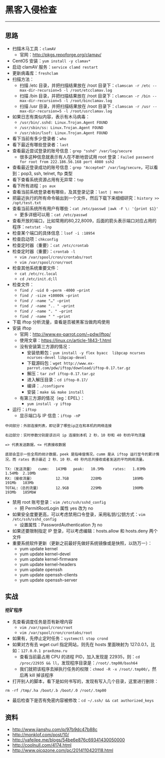 # 黑客入侵检查

------

## 思路

- 扫描木马工具：`clamAV`
  - 官网：<http://pkgs.repoforge.org/clamav/>
- CentOS 安装：`yum install -y clamav*`
- 启动 clamAV 服务：`service clamd restart`
- 更新病毒库：`freshclam`  
- 扫描方法：
  - 扫描 /etc 目录，并把扫描结果放在 /root 目录下：`clamscan -r /etc --max-dir-recursion=5 -l /root/etcclamav.log`
  - 扫描 /bin 目录，并把扫描结果放在 /root 目录下：`clamscan -r /bin --max-dir-recursion=5 -l /root/binclamav.log`
  - 扫描 /usr 目录，并把扫描结果放在 /root 目录下：`clamscan -r /usr --max-dir-recursion=5 -l /root/usrclamav.log`
- 如果日志有类似内容，表示有木马病毒：
  - `/usr/bin/.sshd: Linux.Trojan.Agent FOUND`
  - `/usr/sbin/ss: Linux.Trojan.Agent FOUND`
  - `/usr/sbin/lsof: Linux.Trojan.Agent FOUND`
- 看下当前有多少登录者：`who`
- 看下最近有哪些登录者：`last`
- 查看最近尝试登录的账号信息：`grep "sshd" /var/log/secure`
  - 很多这种信息就表示有人在不断地尝试用 root 登录：`Failed password for root from 222.186.56.168 port 4080 ssh2`
- 查看最近登录成功的账号信息：`grep "Accepted" /var/log/secure`，可以看到：pop3, ssh, telnet, ftp 类型
- 看下查看系统资源占用有无异常：`top`
- 看下所有进程：`ps aux`
- 查看当前系统登录者有哪些，及其登录记录：`last | more`
- 把最近执行的所有命令输出到一个文件，然后下载下来细细研究：`history >> /opt/test.txt`
- 查看当前系统所有用户有哪些：`cat /etc/passwd |awk -F \: '{print $1}'`
  - 更多详细可以用：`cat /etc/passwd`
- 查看开放的端口，比如常用的80,22,8009，后面的箭头表示端口对应占用的程序：`netstat -lnp`
- 检查某个端口的具体信息：`lsof -i :18954`
- 检查启动项：`chkconfig`
- 检查定时器（重要）：`cat /etc/crontab`
- 检查定时器（重要）：`crontab -l`
  - `vim /var/spool/cron/crontabs/root`
  - `vim /var/spool/cron/root`
- 检查其他系统重要文件：
  - `cat /etc/rc.local`
  - `cd /etc/init.d;ll`
- 检查文件：
  - `find / -uid 0 –perm -4000 –print`
  - `find / -size +10000k –print`
  - `find / -name "…" –print`
  - `find / -name ".. " –print`
  - `find / -name ". " –print`
  - `find / -name " " –print`
- 下载 iftop 分析流量，查看是否被黑客当做肉鸡使用
- 安装 iftop
  - 官网：<http://www.ex-parrot.com/~pdw/iftop/>
  - 使用文章：<https://linux.cn/article-1843-1.html>
  - 没有安装第三方源的情况：
    - 安装依赖包：`yum install -y flex byacc  libpcap ncurses ncurses-devel libpcap-devel`
    - 下载源码包：`wget http://www.ex-parrot.com/pdw/iftop/download/iftop-0.17.tar.gz`
    - 解压：`tar zxf iftop-0.17.tar.gz`
    - 进入解压目录：`cd iftop-0.17/`
    - 编译：`./configure`
    - 安装：`make && make install`
  - 有第三方源的情况（eg：EPEL）：
    - `yum install -y iftop`
- 运行：`iftop`
  - 显示端口与 IP 信息：`iftop -nP`

``` nginx
中间部分：外部连接列表，即记录了哪些ip正在和本机的网络连接

右边部分：实时参数分别是该访问 ip 连接到本机 2 秒，10 秒和 40 秒的平均流量

=> 代表发送数据，<= 代表接收数据

底部会显示一些全局的统计数据，peek 是指峰值情况，cumm 是从 iftop 运行至今的累计情况，而 rates 表示最近 2 秒、10 秒、40 秒内总共接收或者发送的平均网络流量。

TX:（发送流量）  cumm:   143MB   peak:   10.5Mb    rates:   1.03Mb  1.54Mb  2.10Mb
RX:（接收流量）          12.7GB          228Mb              189Mb   191Mb   183Mb
TOTAL:（总的流量）       12.9GB          229Mb              190Mb   193Mb   185MbW

```

- 禁用 root 账号登录：`vim /etc/ssh/sshd_config`
  - 把 PermitRootLogin 属性 yes 改为 no
- 如果安全度要更高，可以考虑禁用口令登录，采用私钥/公钥方式：`vim /etc/ssh/sshd_config`
  - 设置属性：PasswordAuthentication 为 no
- 如果还要限制指定 IP 登录，可以考虑编辑：hosts.allow 和 hosts.deny 两个文件
- 重要系统软件更新（更新之前最好先做好系统镜像或是快照，以防万一）：
  - yum update kernel
  - yum update kernel-devel
  - yum update kernel-firmware
  - yum update kernel-headers
  - yum update openssh
  - yum update openssh-clients
  - yum update openssh-server

## 实战

#### 挖矿程序

- 先查看调度任务是否有新增内容
  - `vim /var/spool/cron/root`
  - `vim /var/spool/cron/crontabs/root`
- 如果有，先停止定时任务：`systemctl stop crond`
- 如果对方有去 wget curl 指定网站，则先在 hosts 里面映射为 127.0.0.1，比如：`127.0.0.1 prax0zma.ru`
  - 查看当前最占用 CPU 的进程 PID，加入发现是 22935，则：`cd /proc/22935 && ll`，发现程序目录是：`/root/.tmp00/bash64`
  - 我们就把该程序去掉执行任务的权限：`chmod -R -x /root/.tmp00/`，然后再 kill 掉该程序
- 打开别人的脚本，看下是如何书写的，发现有写入几个目录，这里进行删除：

```
rm -rf /tmp/.ha /boot/.b /boot/.0 /root/.tmp00
```

- 最后检查下是否有免密内容被修改：`cd ~/.ssh/ && cat authorized_keys`

## 资料

- <http://www.jianshu.com/p/97b9dc47b88c>
- <http://monklof.com/post/10/>
- <http://yafeilee.me/blogs/54be6e876c69341430050000>
- <http://coolnull.com/4174.html>
- <http://www.oicqzone.com/pc/2014110420118.html>
